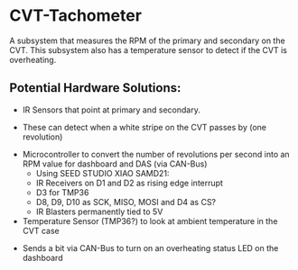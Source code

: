  # CVT-Tachometer

A subsystem that measures the RPM of the primary and secondary on the CVT. This subsystem also has a temperature sensor to detect if the CVT is overheating.

## Potential Hardware Solutions:
* IR Sensors that point at primary and secondary.
- These can detect when a white stripe on the CVT passes by (one revolution)
* Microcontroller to convert the number of revolutions per second into an RPM value for dashboard and DAS (via CAN-Bus)
  - Using SEED STUDIO XIAO SAMD21:
  - IR Receivers on D1 and D2 as rising edge interrupt
  - D3 for TMP36
  - D8, D9, D10 as SCK, MISO, MOSI and D4 as CS?
  - IR Blasters permanently tied to 5V
* Temperature Sensor (TMP36?) to look at ambient temperature in the CVT case
- Sends a bit via CAN-Bus to turn on an overheating status LED on the dashboard
